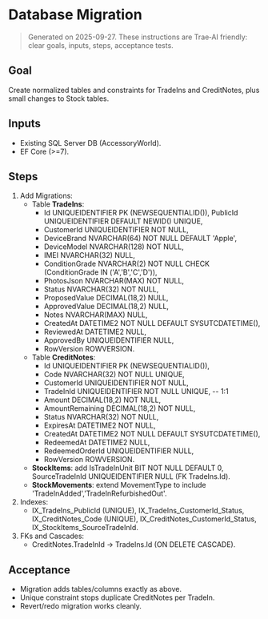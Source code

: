 # Database Migration

> Generated on 2025-09-27. These instructions are Trae‑AI friendly: clear goals, inputs, steps, acceptance tests.


## Goal
Create normalized tables and constraints for TradeIns and CreditNotes, plus small changes to Stock tables.

## Inputs
- Existing SQL Server DB (AccessoryWorld).
- EF Core (>=7).

## Steps
1. Add Migrations:
   - Table **TradeIns**: 
     - Id UNIQUEIDENTIFIER PK (NEWSEQUENTIALID()), PublicId UNIQUEIDENTIFIER DEFAULT NEWID() UNIQUE,
     - CustomerId UNIQUEIDENTIFIER NOT NULL,
     - DeviceBrand NVARCHAR(64) NOT NULL DEFAULT 'Apple',
     - DeviceModel NVARCHAR(128) NOT NULL,
     - IMEI NVARCHAR(32) NULL,
     - ConditionGrade NVARCHAR(2) NOT NULL CHECK (ConditionGrade IN ('A','B','C','D')),
     - PhotosJson NVARCHAR(MAX) NOT NULL,
     - Status NVARCHAR(32) NOT NULL,
     - ProposedValue DECIMAL(18,2) NULL,
     - ApprovedValue DECIMAL(18,2) NULL,
     - Notes NVARCHAR(MAX) NULL,
     - CreatedAt DATETIME2 NOT NULL DEFAULT SYSUTCDATETIME(),
     - ReviewedAt DATETIME2 NULL,
     - ApprovedBy UNIQUEIDENTIFIER NULL,
     - RowVersion ROWVERSION.
   - Table **CreditNotes**:
     - Id UNIQUEIDENTIFIER PK (NEWSEQUENTIALID()),
     - Code NVARCHAR(32) NOT NULL UNIQUE,
     - CustomerId UNIQUEIDENTIFIER NOT NULL,
     - TradeInId UNIQUEIDENTIFIER NOT NULL UNIQUE, -- 1:1
     - Amount DECIMAL(18,2) NOT NULL,
     - AmountRemaining DECIMAL(18,2) NOT NULL,
     - Status NVARCHAR(32) NOT NULL,
     - ExpiresAt DATETIME2 NOT NULL,
     - CreatedAt DATETIME2 NOT NULL DEFAULT SYSUTCDATETIME(),
     - RedeemedAt DATETIME2 NULL,
     - RedeemedOrderId UNIQUEIDENTIFIER NULL,
     - RowVersion ROWVERSION.
   - **StockItems**: add IsTradeInUnit BIT NOT NULL DEFAULT 0, SourceTradeInId UNIQUEIDENTIFIER NULL (FK TradeIns.Id).
   - **StockMovements**: extend MovementType to include 'TradeInAdded','TradeInRefurbishedOut'.
2. Indexes:
   - IX_TradeIns_PublicId (UNIQUE), IX_TradeIns_CustomerId_Status, IX_CreditNotes_Code (UNIQUE),
     IX_CreditNotes_CustomerId_Status, IX_StockItems_SourceTradeInId.
3. FKs and Cascades:
   - CreditNotes.TradeInId → TradeIns.Id (ON DELETE CASCADE).

## Acceptance
- Migration adds tables/columns exactly as above.
- Unique constraint stops duplicate CreditNotes per TradeIn.
- Revert/redo migration works cleanly.
